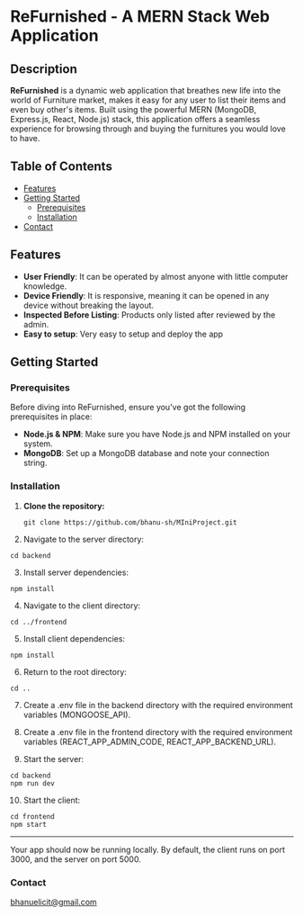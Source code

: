 # ReFurnished - A MERN Stack Web Application

## Description
**ReFurnished** is a dynamic web application that breathes new life into the world of Furniture market, makes it easy for any user to list their items and even buy other's items. Built using the powerful MERN (MongoDB, Express.js, React, Node.js) stack, this application offers a seamless experience for browsing through and buying the furnitures you would love to have.

## Table of Contents
- [Features](#features)
- [Getting Started](#getting-started)
  - [Prerequisites](#prerequisites)
  - [Installation](#installation)
- [Contact](#contact)

## Features

- **User Friendly**: It can be operated by almost anyone with little computer knowledge.
- **Device Friendly**: It is responsive, meaning it can be opened in any device without breaking the layout.
- **Inspected Before Listing**: Products only listed after reviewed by the admin.
- **Easy to setup**: Very easy to setup and deploy the app

## Getting Started

### Prerequisites

Before diving into ReFurnished, ensure you've got the following prerequisites in place:

- **Node.js & NPM**: Make sure you have Node.js and NPM installed on your system.
- **MongoDB**: Set up a MongoDB database and note your connection string.

### Installation

1. **Clone the repository:**
   ```
   git clone https://github.com/bhanu-sh/MIniProject.git
   ```

2. Navigate to the server directory:
  ```
  cd backend
  ```

3. Install server dependencies:
  ```
  npm install
  ```

4. Navigate to the client directory:
  ```
  cd ../frontend
  ```

5. Install client dependencies:
  ```
  npm install
  ```

6. Return to the root directory:
  ```
  cd ..
  ```

7. Create a .env file in the backend directory with the required environment variables (MONGOOSE_API).
8. Create a .env file in the frontend directory with the required environment variables (REACT_APP_ADMIN_CODE, REACT_APP_BACKEND_URL).

9. Start the server:
  ```
  cd backend
  npm run dev
  ```

10. Start the client:
  ```
  cd frontend
  npm start
  ```
_________________________________________________________________________________________________________________

Your app should now be running locally. By default, the client runs on port 3000, and the server on port 5000.

### Contact
bhanuelicit@gmail.com
